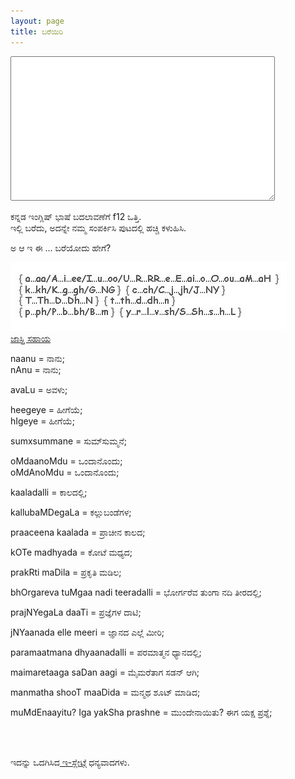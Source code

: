 ```yaml
---
layout: page
title: ಬರೆಯಿರಿ
---
```



<script type="text/javascript" src="http://www.kannadaslate.com/KannadaSlate.js"></script> 

<div>

<textarea class="slate" name="slate" rows=15 cols=50 value="" onkeydown="return processFnn(this, event);" onkeypress="return Geechi(this, event);"></textarea>
<p>ಕನ್ನಡ ಇಂಗ್ಲಿಷ್‍ ಭಾಷೆ ಬದಲಾವಣೆಗೆ f12 ಒತ್ತಿ.<br>ಇಲ್ಲಿ ಬರೆದು, ಅದನ್ನೇ ನಮ್ಮ ಸಂಪರ್ಕಿಸಿ ಪುಟದಲ್ಲಿ ಹಚ್ಚಿ ಕಳುಹಿಸಿ.</p><p>ಅ ಆ ಇ ಈ ... ಬರೆಯೋದು ಹೇಗೆ?</p><img alt="ಸಹಾಯ" src="/img/kannada-help.jpg">
<br><a href="http://www.kannadaslate.com/over_help.htm" target="_blank">ಜಾಸ್ತಿ ಸಹಾಯ</a><br>


naanu = ನಾನು;<br /> nAnu = ನಾನು;<br />

avaLu = ಅವಳು;<br />

heegeye = ಹೀಗೆಯೆ; <br />hIgeye = ಹೀಗೆಯೆ;<br />

sumxsummane = ಸುಮ್‍ಸುಮ್ಮನೆ;<br />

oMdaanoMdu = ಒಂದಾನೊಂದು; <br />oMdAnoMdu = ಒಂದಾನೊಂದು;<br />

kaaladalli = ಕಾಲದಲ್ಲಿ;<br />

kallubaMDegaLa = ಕಲ್ಲುಬಂಡೆಗಳ;<br />

praaceena kaalada = ಪ್ರಾಚೀನ ಕಾಲದ;<br />

kOTe madhyada = ಕೋಟೆ ಮಧ್ಯದ;<br />

prakRti maDila = ಪ್ರಕೃತಿ ಮಡಿಲ;<br />

bhOrgareva tuMgaa nadi teeradalli = ಭೋರ್ಗರೆವ ತುಂಗಾ ನದಿ ತೀರದಲ್ಲಿ;<br />

prajNYegaLa daaTi = ಪ್ರಜ್ಞೆಗಳ ದಾಟಿ;<br />

jNYaanada elle meeri = ಜ್ಞಾನದ ಎಲ್ಲೆ ಮೀರಿ;<br />

paramaatmana dhyaanadalli = ಪರಮಾತ್ಮನ ಧ್ಯಾನದಲ್ಲಿ;<br />

maimaretaaga saDan aagi = ಮೈಮರೆತಾಗ ಸಡನ್ ಆಗಿ;<br />

manmatha shooT maaDida = ಮನ್ಮಥ ಶೂಟ್ ಮಾಡಿದ;<br />

muMdEnaayitu? Iga yakSha prashne = ಮುಂದೇನಾಯಿತು? ಈಗ ಯಕ್ಷ ಪ್ರಶ್ನೆ;


<br /><br />

ಇದನ್ನು ಒದಗಿಸಿದ<a href="http://www.kannadaslate.com/" > ಇ-ಸ್ಲೇಟ್</a>ಗೆ ಧನ್ಯವಾದಗಳು. 

</div>

